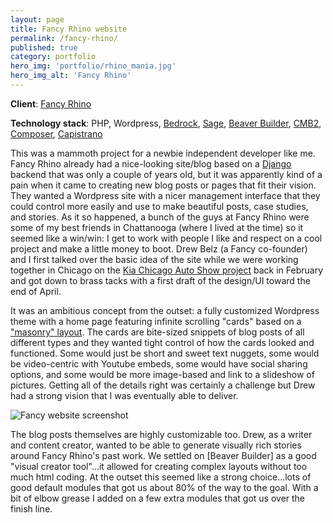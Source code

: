 ```yaml
---
layout: page
title: Fancy Rhino website
permalink: /fancy-rhino/
published: true
category: portfolio
hero_img: 'portfolio/rhino_mania.jpg'
hero_img_alt: 'Fancy Rhino'
---
```


**Client**: [Fancy Rhino](http://fancyrhino.com)

**Technology stack**: PHP, Wordpress, [Bedrock](https://roots.io/bedrock/), [Sage](https://roots.io/sage/), [Beaver Builder](https://www.wpbeaverbuilder.com/), [CMB2](https://github.com/WebDevStudios/CMB2), [Composer](https://getcomposer.org/), [Capistrano](http://capistranorb.com/)

This was a mammoth project for a newbie independent developer like me. Fancy Rhino already had a nice-looking site/blog based on a [Django](https://www.djangoproject.com/) backend that was only a couple of years old, but it was apparently kind of a pain when it came to creating new blog posts or pages that fit their vision. They wanted a Wordpress site with a nicer management interface that they could control more easily and use to make beautiful posts, case studies, and stories. As it so happened, a bunch of the guys at Fancy Rhino were some of my best friends in Chattanooga (where I lived at the time) so it seemed like a win/win: I get to work with people I like and respect on a cool project and make a little money to boot. Drew Belz (a Fancy co-founder) and I first talked over the basic idea of the site while we were working together in Chicago on the [Kia Chicago Auto Show project](/kia-cas/) back in February and got down to brass tacks with a first draft of the design/UI toward the end of April.

It was an ambitious concept from the outset: a fully customized Wordpress theme with a home page featuring infinite scrolling "cards" based on a ["masonry" layout](http://masonry.desandro.com/). The cards are bite-sized snippets of blog posts of all different types and they wanted tight control of how the cards looked and functioned. Some would just be short and sweet text nuggets, some would be video-centric with Youtube embeds, some would have social sharing options, and some would be more image-based and link to a slideshow of pictures. Getting all of the details right was certainly a challenge but Drew had a strong vision that I was eventually able to deliver.

![Fancy website screenshot](/assets/images/portfolio/fancy-screen.jpg)

The blog posts themselves are highly customizable too. Drew, as a writer and content creator, wanted to be able to generate visually rich stories around Fancy Rhino's past work. We settled on [Beaver Builder] as a good "visual creator tool"...it allowed for creating complex layouts without too much html coding. At the outset this seemed like a strong choice...lots of good default modules that got us about 80% of the way to the goal. With a bit of elbow grease I added on a few extra modules that got us over the finish line. 